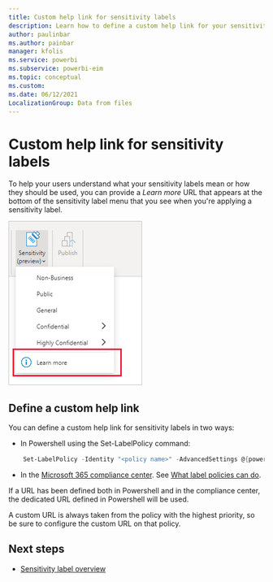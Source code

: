 ```yaml
---
title: Custom help link for sensitivity labels
description: Learn how to define a custom help link for your sensitivity label menu
author: paulinbar
ms.author: painbar
manager: kfolis
ms.service: powerbi
ms.subservice: powerbi-eim
ms.topic: conceptual
ms.custom:
ms.date: 06/12/2021
LocalizationGroup: Data from files
---
```

# Custom help link for sensitivity labels

To help your users understand what your sensitivity labels mean or how they should be used, you can provide a *Learn more* URL that appears at the bottom of the sensitivity label menu that you see when you're applying a sensitivity label.

![Screenshot of custom help link for sensitivity labels](media/service-security-sensitivity-label-custom-help-link/sensitivity-label-custom-help-link.png)

## Define a custom help link

You can define a custom help link for sensitivity labels in two ways:

* In Powershell using the Set-LabelPolicy command:

```powershell
    Set-LabelPolicy -Identity "<policy name>" -AdvancedSettings @{powerbicustomurl=https://yourLink}
```

* In the [Microsoft 365 compliance center](). See [What label policies can do](/microsoft-365/compliance/sensitivity-labels#what-label-policies-can-do).

If a URL has been defined both in Powershell and in the compliance center, the dedicated URL defined in Powershell will be used.

A custom URL is always taken from the policy with the highest priority, so be sure to configure the custom URL on that policy.

## Next steps
* [Sensitivity label overview](service-security-sensitivity-label-overview.md)
